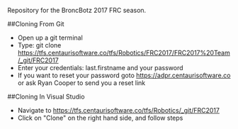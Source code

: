 Repository for the BroncBotz 2017 FRC season.

##Cloning From Git
- Open up a git terminal
- Type: git clone https://tfs.centaurisoftware.co/tfs/Robotics/FRC2017/FRC2017%20Team/_git/FRC2017
- Enter your credentials: last.firstname and your password
- If you want to reset your password goto https://adpr.centaurisoftware.co or ask Ryan Cooper to send you a reset link

##Cloning In Visual Studio
- Navigate to https://tfs.centaurisoftware.co/tfs/Robotics/_git/FRC2017
- Click on "Clone" on the right hand side, and follow steps
